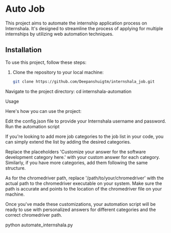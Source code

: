 # Auto Job

This project aims to automate the internship application process on Internshala. It's designed to streamline the process of applying for multiple internships by utilizing web automation techniques.

## Installation

To use this project, follow these steps:

1. Clone the repository to your local machine:
   ```bash
   git clone https://github.com/Deepanshuigtm/internshala_job.git

Navigate to the project directory: cd internshala-automation


Usage

Here's how you can use the project:

Edit the config.json file to provide your Internshala username and password.
Run the automation script

If you're looking to add more job categories to the job list in your code, you can simply extend the list by adding the desired categories. 

Replace the placeholders 'Customize your answer for the software development category here.' with your custom answer for each category. Similarly, if you have more categories, add them following the same structure.

As for the chromedriver path, replace '/path/to/your/chromedriver' with the actual path to the chromedriver executable on your system. Make sure the path is accurate and points to the location of the chromedriver file on your machine.

Once you've made these customizations, your automation script will be ready to use with personalized answers for different categories and the correct chromedriver path.

python automate_internshala.py
